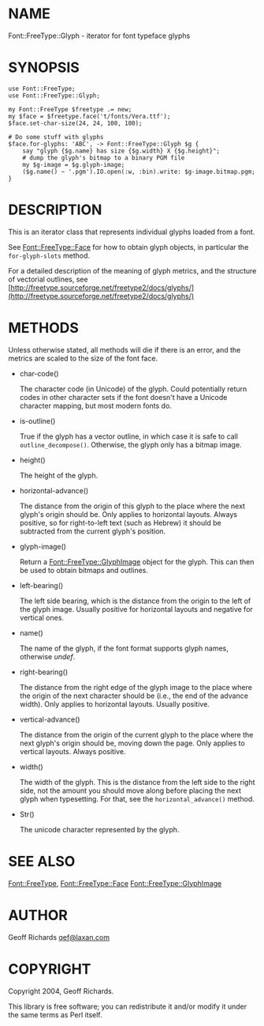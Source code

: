 # NAME

Font::FreeType::Glyph - iterator for font typeface glyphs

# SYNOPSIS

    use Font::FreeType;
    use Font::FreeType::Glyph;

    my Font::FreeType $freetype .= new;
    my $face = $freetype.face('t/fonts/Vera.ttf');
    $face.set-char-size(24, 24, 100, 100);

    # Do some stuff with glyphs
    $face.for-glyphs: 'ABC', -> Font::FreeType::Glyph $g {
        say "glyph {$g.name} has size {$g.width} X {$g.height}";
        # dump the glyph's bitmap to a binary PGM file
        my $g-image = $g.glyph-image;
        ($g.name() ~ '.pgm').IO.open(:w, :bin).write: $g-image.bitmap.pgm;
    }


# DESCRIPTION

This is an iterator class that represents individual glyphs loaded from a font.

See [Font::FreeType::Face](Face.md) for how to obtain glyph objects, in particular the `for-glyph-slots` method.

For a detailed description of the meaning of glyph metrics, and
the structure of vectorial outlines,
see [http://freetype.sourceforge.net/freetype2/docs/glyphs/](http://freetype.sourceforge.net/freetype2/docs/glyphs/)

# METHODS

Unless otherwise stated, all methods will die if there is an error,
and the metrics are scaled to the size of the font face.

- char-code()

    The character code (in Unicode) of the glyph.  Could potentially
    return codes in other character sets if the font doesn't have a Unicode
    character mapping, but most modern fonts do.

- is-outline()

    True if the glyph has a vector outline, in which case it is safe to
    call `outline_decompose()`.  Otherwise, the glyph only has a bitmap
    image.

- height()

    The height of the glyph.

- horizontal-advance()

    The distance from the origin of this glyph to the place where the next
    glyph's origin should be.  Only applies to horizontal layouts.  Always
    positive, so for right-to-left text (such as Hebrew) it should be
    subtracted from the current glyph's position.

- glyph-image()

    Return a [Font::FreeType::GlyphImage](GlyphImage.pm) object for the glyph.
    This can then be used to obtain bitmaps and outlines.

- left-bearing()

    The left side bearing, which is the distance from the origin to
    the left of the glyph image.  Usually positive for horizontal layouts
    and negative for vertical ones.

- name()

    The name of the glyph, if the font format supports glyph names,
    otherwise _undef_.

- right-bearing()

    The distance from the right edge of the glyph image to the place where
    the origin of the next character should be (i.e., the end of the
    advance width).  Only applies to horizontal layouts.  Usually positive.

- vertical-advance()

    The distance from the origin of the current glyph to the place where
    the next glyph's origin should be, moving down the page.  Only applies
    to vertical layouts.  Always positive.

- width()

    The width of the glyph.  This is the distance from the left
    side to the right side, not the amount you should move along before
    placing the next glyph when typesetting.  For that, see
    the `horizontal_advance()` method.

- Str()

    The unicode character represented by the glyph.

# SEE ALSO

[Font::FreeType](../../../README.md),
[Font::FreeType::Face](Face.md)
[Font::FreeType::GlyphImage](GlyphImage.md)

# AUTHOR

Geoff Richards <qef@laxan.com>

# COPYRIGHT

Copyright 2004, Geoff Richards.

This library is free software; you can redistribute it and/or
modify it under the same terms as Perl itself.
